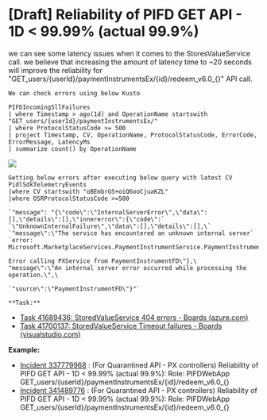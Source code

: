 # [Draft] Reliability of PIFD GET API - 1D < 99.99% (actual 99.9%)

we can see  some latency issues when it comes to the StoresValueService call. we believe that increasing the amount of latency time to ~20 seconds will improve the reliability for  "GET\_users/{userId}/paymentInstrumentsEx/{id}/redeem\_v6.0\_{}" API call.

    We can check errors using below Kusto

```
PIFDIncomingSllFailures
| where Timestamp > ago(1d) and OperationName startswith "GET_users/{userId}/paymentInstrumentsEx/"
| where ProtocolStatusCode >= 500
| project Timestamp, CV, OperationName, ProtocolStatusCode, ErrorCode, ErrorMessage, LatencyMs
| summarize count() by OperationName
```

![](/.attachments/1-608931824b354105887239404037fe3b.png)

```
Getting below errors after executing below query with latest CV
PidlSdkTelemetryEvents
|where CV startswith "oBEmbrGS+oiQ6ooCjuaKZL"
|where OSRProtocolStatusCode >=500
```

    `"message": "{\"code\":\"InternalServerError\",\"data\":[],\"details\":[],\"innererror\":{\"code\":`
    `\"UnknownInternalFailure\",\"data\":[],\"details\":[],\`
    `"message\":\"The service has encountered an unknown internal server`
    `error: Microsoft.MarketplaceServices.PaymentInstrumentService.PaymentInstrumentFD.SanitizedException:`

```
Error calling PXService from PaymentInstrumentFD\"},\
"message\":\"An internal server error occurred while processing the operation.\",\
```

    `"source\":\"PaymentInstrumentFD\"}"`

    **Task:**

- [Task 41689436: StoredValueService 404 errors - Boards (azure.com)](https://dev.azure.com/microsoft/OSGS/_workitems/edit/41689436)
- [Task 41700137: StoredValueService Timeout failures - Boards (visualstudio.com)](https://microsoft.visualstudio.com/OSGS/_workitems/edit/41700137)

**Example:**

- [Incident 337779968](https://portal.microsofticm.com/imp/v3/incidents/details/337779968/home) : (For Quarantined API - PX controllers) Reliability of PIFD GET API - 1D &lt; 99.99% (actual 99.9%): Role: PIFDWebApp GET\_users/{userId}/paymentInstrumentsEx/{id}/redeem\_v6.0\_{}
- [Incident 341489776](https://portal.microsofticm.com/imp/v3/incidents/details/341489776/home) : (For Quarantined API - PX controllers) Reliability of PIFD GET API - 1D &lt; 99.99% (actual 99.9%): Role: PIFDWebApp GET\_users/{userId}/paymentInstrumentsEx/{id}/redeem\_v6.0\_{}